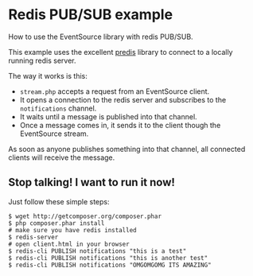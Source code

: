 # Redis PUB/SUB example

How to use the EventSource library with redis PUB/SUB.

This example uses the excellent [predis](https://github.com/nrk/predis) library
to connect to a locally running redis server.

The way it works is this:

* `stream.php` accepts a request from an EventSource client.
* It opens a connection to the redis server and subscribes to the
  `notifications` channel.
* It waits until a message is published into that channel.
* Once a message comes in, it sends it to the client though the EventSource
  stream.

As soon as anyone publishes something into that channel, all connected clients
will receive the message.

## Stop talking! I want to run it now!

Just follow these simple steps:

    $ wget http://getcomposer.org/composer.phar
    $ php composer.phar install
    # make sure you have redis installed
    $ redis-server
    # open client.html in your browser
    $ redis-cli PUBLISH notifications "this is a test"
    $ redis-cli PUBLISH notifications "this is another test"
    $ redis-cli PUBLISH notifications "OMGOMGOMG ITS AMAZING"


